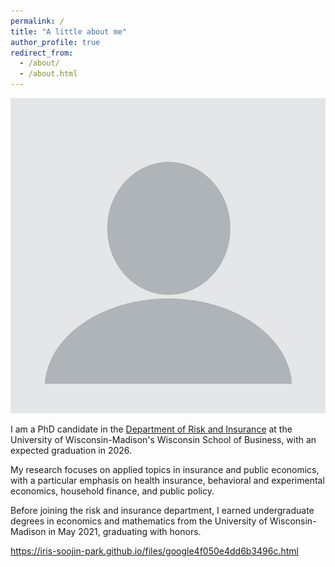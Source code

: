 ```yaml
---
permalink: /
title: "A little about me"
author_profile: true
redirect_from: 
  - /about/
  - /about.html
---
```

![Alt text](images/profile.png)

I am a PhD candidate in the [Department of Risk and Insurance](https://business.wisc.edu/faculty-research/risk-insurance/) at the University of Wisconsin-Madison's Wisconsin School of Business, with an expected graduation in 2026.

My research focuses on applied topics in insurance and public economics, with a particular emphasis on health insurance, behavioral and experimental economics, household finance, and public policy.

Before joining the risk and insurance department, I earned undergraduate degrees in economics and mathematics from the University of Wisconsin-Madison in May 2021, graduating with honors.

https://iris-soojin-park.github.io/files/google4f050e4dd6b3496c.html